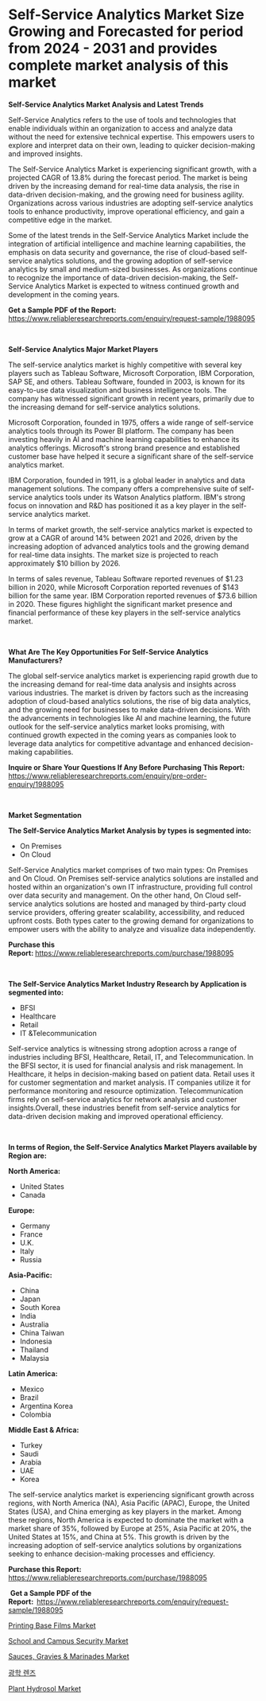 <p><h1>Self-Service Analytics Market Size Growing and Forecasted for period from 2024 - 2031 and provides complete market analysis of this market</h1></p><p><strong>Self-Service Analytics Market Analysis and Latest Trends</strong></p>
<p><p>Self-Service Analytics refers to the use of tools and technologies that enable individuals within an organization to access and analyze data without the need for extensive technical expertise. This empowers users to explore and interpret data on their own, leading to quicker decision-making and improved insights.</p><p>The Self-Service Analytics Market is experiencing significant growth, with a projected CAGR of 13.8% during the forecast period. The market is being driven by the increasing demand for real-time data analysis, the rise in data-driven decision-making, and the growing need for business agility. Organizations across various industries are adopting self-service analytics tools to enhance productivity, improve operational efficiency, and gain a competitive edge in the market.</p><p>Some of the latest trends in the Self-Service Analytics Market include the integration of artificial intelligence and machine learning capabilities, the emphasis on data security and governance, the rise of cloud-based self-service analytics solutions, and the growing adoption of self-service analytics by small and medium-sized businesses. As organizations continue to recognize the importance of data-driven decision-making, the Self-Service Analytics Market is expected to witness continued growth and development in the coming years.</p></p>
<p><strong>Get a Sample PDF of the Report:&nbsp;</strong> <a href="https://www.reliableresearchreports.com/enquiry/request-sample/1988095">https://www.reliableresearchreports.com/enquiry/request-sample/1988095</a></p>
<p>&nbsp;</p>
<p><strong>Self-Service Analytics Major Market Players</strong></p>
<p><p>The self-service analytics market is highly competitive with several key players such as Tableau Software, Microsoft Corporation, IBM Corporation, SAP SE, and others. Tableau Software, founded in 2003, is known for its easy-to-use data visualization and business intelligence tools. The company has witnessed significant growth in recent years, primarily due to the increasing demand for self-service analytics solutions.</p><p>Microsoft Corporation, founded in 1975, offers a wide range of self-service analytics tools through its Power BI platform. The company has been investing heavily in AI and machine learning capabilities to enhance its analytics offerings. Microsoft's strong brand presence and established customer base have helped it secure a significant share of the self-service analytics market.</p><p>IBM Corporation, founded in 1911, is a global leader in analytics and data management solutions. The company offers a comprehensive suite of self-service analytics tools under its Watson Analytics platform. IBM's strong focus on innovation and R&D has positioned it as a key player in the self-service analytics market.</p><p>In terms of market growth, the self-service analytics market is expected to grow at a CAGR of around 14% between 2021 and 2026, driven by the increasing adoption of advanced analytics tools and the growing demand for real-time data insights. The market size is projected to reach approximately $10 billion by 2026.</p><p>In terms of sales revenue, Tableau Software reported revenues of $1.23 billion in 2020, while Microsoft Corporation reported revenues of $143 billion for the same year. IBM Corporation reported revenues of $73.6 billion in 2020. These figures highlight the significant market presence and financial performance of these key players in the self-service analytics market.</p></p>
<p>&nbsp;</p>
<p><strong>What Are The Key Opportunities For Self-Service Analytics Manufacturers?</strong></p>
<p><p>The global self-service analytics market is experiencing rapid growth due to the increasing demand for real-time data analysis and insights across various industries. The market is driven by factors such as the increasing adoption of cloud-based analytics solutions, the rise of big data analytics, and the growing need for businesses to make data-driven decisions. With the advancements in technologies like AI and machine learning, the future outlook for the self-service analytics market looks promising, with continued growth expected in the coming years as companies look to leverage data analytics for competitive advantage and enhanced decision-making capabilities.</p></p>
<p><strong>Inquire or Share Your Questions If Any Before Purchasing This Report:</strong> <a href="https://www.reliableresearchreports.com/enquiry/pre-order-enquiry/1988095">https://www.reliableresearchreports.com/enquiry/pre-order-enquiry/1988095</a></p>
<p>&nbsp;</p>
<p><strong>Market Segmentation</strong></p>
<p><strong>The Self-Service Analytics Market Analysis by types is segmented into:</strong></p>
<p><ul><li>On Premises</li><li>On Cloud</li></ul></p>
<p><p>Self-Service Analytics market comprises of two main types: On Premises and On Cloud. On Premises self-service analytics solutions are installed and hosted within an organization's own IT infrastructure, providing full control over data security and management. On the other hand, On Cloud self-service analytics solutions are hosted and managed by third-party cloud service providers, offering greater scalability, accessibility, and reduced upfront costs. Both types cater to the growing demand for organizations to empower users with the ability to analyze and visualize data independently.</p></p>
<p><strong>Purchase this Report:&nbsp;</strong><a href="https://www.reliableresearchreports.com/purchase/1988095">https://www.reliableresearchreports.com/purchase/1988095</a></p>
<p>&nbsp;</p>
<p><strong>The Self-Service Analytics Market Industry Research by Application is segmented into:</strong></p>
<p><ul><li>BFSI</li><li>Healthcare</li><li>Retail</li><li>IT &Telecommunication</li></ul></p>
<p><p>Self-service analytics is witnessing strong adoption across a range of industries including BFSI, Healthcare, Retail, IT, and Telecommunication. In the BFSI sector, it is used for financial analysis and risk management. In Healthcare, it helps in decision-making based on patient data. Retail uses it for customer segmentation and market analysis. IT companies utilize it for performance monitoring and resource optimization. Telecommunication firms rely on self-service analytics for network analysis and customer insights.Overall, these industries benefit from self-service analytics for data-driven decision making and improved operational efficiency.</p></p>
<p>&nbsp;</p>
<p><strong>In terms of Region, the Self-Service Analytics Market Players available by Region are:</strong></p>
<p>
    <p> <strong> North America: </strong>
        <ul>
            <li>United States</li>
            <li>Canada</li>
        </ul>
        </p> 
    <p> <strong> Europe: </strong>
        <ul>
            <li>Germany</li>
            <li>France</li>
            <li>U.K.</li>
            <li>Italy</li>
            <li>Russia</li>
        </ul>
        </p> 
    <p> <strong> Asia-Pacific: </strong>
        <ul>
            <li>China</li>
            <li>Japan</li>
            <li>South Korea</li>
            <li>India</li>
            <li>Australia</li>
            <li>China Taiwan</li>
            <li>Indonesia</li>
            <li>Thailand</li>
            <li>Malaysia</li>
        </ul>
        </p> 
    <p> <strong> Latin America: </strong>
        <ul>
            <li>Mexico</li>
            <li>Brazil</li>
            <li>Argentina Korea</li>
            <li>Colombia</li>
        </ul>
        </p> 
    <p> <strong> Middle East & Africa: </strong>
        <ul>
            <li>Turkey</li>
            <li>Saudi</li>
            <li>Arabia</li>
            <li>UAE</li>
            <li>Korea</li>
        </ul>
    </p>
    </p>
<p><p>The self-service analytics market is experiencing significant growth across regions, with North America (NA), Asia Pacific (APAC), Europe, the United States (USA), and China emerging as key players in the market. Among these regions, North America is expected to dominate the market with a market share of 35%, followed by Europe at 25%, Asia Pacific at 20%, the United States at 15%, and China at 5%. This growth is driven by the increasing adoption of self-service analytics solutions by organizations seeking to enhance decision-making processes and efficiency.</p></p>
<p><strong>Purchase this Report: </strong><a href="https://www.reliableresearchreports.com/purchase/1988095">https://www.reliableresearchreports.com/purchase/1988095</a></p>
<p>&nbsp;<strong>Get a Sample PDF of the Report:&nbsp;&nbsp;</strong><a href="https://www.reliableresearchreports.com/enquiry/request-sample/1988095">https://www.reliableresearchreports.com/enquiry/request-sample/1988095</a></p>
<p><strong></strong></p>
<p><p><a href="https://cedar-agate-3da.notion.site/Printing-Base-Films-Market-with-the-goal-of-estimating-the-market-size-and-future-growth-potential-o-92921b2dd91f46519b4c1e9c0ac8e789">Printing Base Films Market</a></p><p><a href="https://github.com/Airanohannonzb68e5pb53oc1/Market-Research-Report-List-1/blob/main/school-and-campus-security-market.md">School and Campus Security Market</a></p><p><a href="https://github.com/fiixsa/Market-Research-Report-List-1/blob/main/sauces-gravies-marinades-market.md">Sauces, Gravies & Marinades Market</a></p><p><a href="https://medium.com/@lucilehilll2023/%EA%B4%91%ED%95%99-%EB%A0%8C%EC%A6%88-%EC%8B%9C%EC%9E%A5-%EB%8F%99%ED%96%A5-%EB%B0%8F-%EC%8B%9C%EC%9E%A5-%EB%B6%84%EC%84%9D%EC%9D%80-2024%EB%85%84%EB%B6%80%ED%84%B0-2031%EB%85%84%EA%B9%8C%EC%A7%80-%EC%98%88%EC%B8%A1%EB%90%A9%EB%8B%88%EB%8B%A4-bfc49b530200">광학 렌즈</a></p><p><a href="https://view.publitas.com/reportprime-1/plant-hydrosol-market-centers-on-aspects-such-as-market-growth-market-share-market-opportunity-and-projected-forecasts-spanning-from-2024-to-2031/">Plant Hydrosol Market</a></p></p>